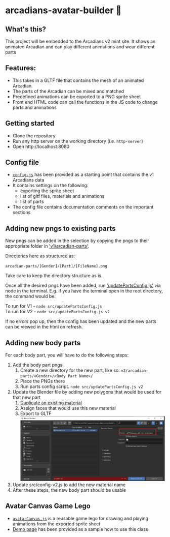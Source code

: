 # arcadians-avatar-builder 🧙

## What's this?

This project will be embedded to the Arcadians v2 mint site. It shows an animated Arcadian and can play different animations and wear different parts

## Features:

-   This takes in a GLTF file that contains the mesh of an animated Arcadian.
-   The parts of the Arcadian can be mixed and matched
-   Predefined animations can be exported to a PNG sprite sheet
-   Front end HTML code can call the functions in the JS code to change parts and animations

## Getting started

-   Clone the repository
-   Run any http server on the working directory (i.e. `http-server`)
-   Open http://localhost:8080

## Config file

-   [`config.js`](src/config.js) has been provided as a starting point that contains the v1 Arcadians data
-   It contains settings on the following:
    -   exporting the sprite sheet
    -   list of gltf files, materials and animations
    -   list of parts
-   The config file contains documentation comments on the important sections

## Adding new pngs to existing parts

New pngs can be added in the selection by copying the pngs to their appropriate folder in ['v1/arcadian-parts'](v1/arcadian-parts).

Directories here as structured as:

`arcadian-parts/[Gender]/[Part]/[FileName].png`

Take care to keep the directory structure as is.

Once all the desired pngs have been added, run ['updatePartsConfig.js'](src/updatePartsConfig.js) via node in the terminal. E.g. if you have the terminal open in the root directory, the command would be:

To run for V1 - `node src/updatePartsConfig.js`  
To run for V2 - `node src/updatePartsConfig.js v2`

If no errors pop up, then the config has been updated and the new parts can be viewed in the html on refresh.

## Adding new body parts

For each body part, you will have to do the following steps:

1. Add the body part pngs
	1. Create a new directory for the new part, like so: `v2/arcadian-parts/<Gender>/<Body Part Name>/`
	1. Place the PNGs there
	1. Run parts config script. `node src/updatePartsConfig.js v2`
1. Update the Blender file by adding new polygons that would be used for that new part
	1. [Duplicate an existing material](docs/dup-material.md)
	1. Assign faces that would use this new material
	1. Export to GLTF  
	![screenshot](docs/images/gltf-export.png)
1. Update src/config-v2.js to add the new material name
1. After these steps, the new body part should be usable

## Avatar Canvas Game Lego

-   [`avatarCanvas.js`](src/avatarCanvas.js) is a reusable game lego for drawing and playing animations from the exported sprite sheet
-   [Demo page](test-avatar-canvas.html) has been provided as a sample how to use this class

